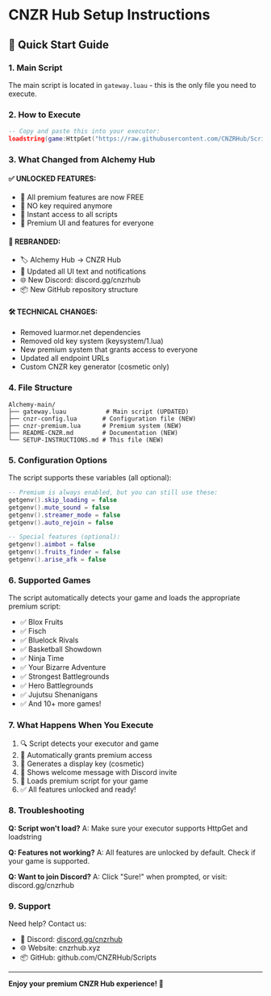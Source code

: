 # CNZR Hub Setup Instructions

## 🎯 Quick Start Guide

### 1. Main Script
The main script is located in `gateway.luau` - this is the only file you need to execute.

### 2. How to Execute
```lua
-- Copy and paste this into your executor:
loadstring(game:HttpGet("https://raw.githubusercontent.com/CNZRHub/Scripts/main/gateway.luau"))()
```

### 3. What Changed from Alchemy Hub

#### ✅ **UNLOCKED FEATURES:**
- 🎁 All premium features are now FREE
- 🔑 NO key required anymore
- 🚀 Instant access to all scripts
- 💎 Premium UI and features for everyone

#### 🔄 **REBRANDED:**
- 🏷️ Alchemy Hub → CNZR Hub
- 🎨 Updated all UI text and notifications
- 🌐 New Discord: discord.gg/cnzrhub
- 📦 New GitHub repository structure

#### 🛠️ **TECHNICAL CHANGES:**
- Removed luarmor.net dependencies
- Removed old key system (keysystem/1.lua)
- New premium system that grants access to everyone
- Updated all endpoint URLs
- Custom CNZR key generator (cosmetic only)

### 4. File Structure

```
Alchemy-main/
├── gateway.luau           # Main script (UPDATED)
├── cnzr-config.lua       # Configuration file (NEW)
├── cnzr-premium.lua      # Premium system (NEW)
├── README-CNZR.md        # Documentation (NEW)
└── SETUP-INSTRUCTIONS.md # This file (NEW)
```

### 5. Configuration Options

The script supports these variables (all optional):

```lua
-- Premium is always enabled, but you can still use these:
getgenv().skip_loading = false
getgenv().mute_sound = false
getgenv().streamer_mode = false
getgenv().auto_rejoin = false

-- Special features (optional):
getgenv().aimbot = false
getgenv().fruits_finder = false
getgenv().arise_afk = false
```

### 6. Supported Games

The script automatically detects your game and loads the appropriate premium script:

- ✅ Blox Fruits
- ✅ Fisch
- ✅ Bluelock Rivals
- ✅ Basketball Showdown
- ✅ Ninja Time
- ✅ Your Bizarre Adventure
- ✅ Strongest Battlegrounds
- ✅ Hero Battlegrounds
- ✅ Jujutsu Shenanigans
- ✅ And 10+ more games!

### 7. What Happens When You Execute

1. 🔍 Script detects your executor and game
2. 🎁 Automatically grants premium access
3. 🔑 Generates a display key (cosmetic)
4. 📱 Shows welcome message with Discord invite
5. 🚀 Loads premium script for your game
6. ✅ All features unlocked and ready!

### 8. Troubleshooting

**Q: Script won't load?**
A: Make sure your executor supports HttpGet and loadstring

**Q: Features not working?**
A: All features are unlocked by default. Check if your game is supported.

**Q: Want to join Discord?**
A: Click "Sure!" when prompted, or visit: discord.gg/cnzrhub

### 9. Support

Need help? Contact us:

- 💬 Discord: [discord.gg/cnzrhub](https://discord.gg/cnzrhub)
- 🌐 Website: cnzrhub.xyz
- 📦 GitHub: github.com/CNZRHub/Scripts

---

**Enjoy your premium CNZR Hub experience! 🌟**
